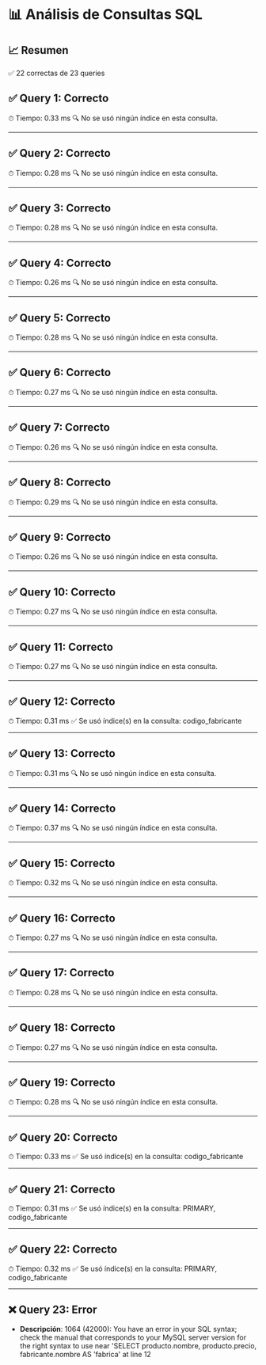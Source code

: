 # 📊 Análisis de Consultas SQL


## 📈 Resumen
✅ 22 correctas de 23 queries

## ✅ Query 1: Correcto

⏱ Tiempo: 0.33 ms
🔍 No se usó ningún índice en esta consulta.

---

## ✅ Query 2: Correcto

⏱ Tiempo: 0.28 ms
🔍 No se usó ningún índice en esta consulta.

---

## ✅ Query 3: Correcto

⏱ Tiempo: 0.28 ms
🔍 No se usó ningún índice en esta consulta.

---

## ✅ Query 4: Correcto

⏱ Tiempo: 0.26 ms
🔍 No se usó ningún índice en esta consulta.

---

## ✅ Query 5: Correcto

⏱ Tiempo: 0.28 ms
🔍 No se usó ningún índice en esta consulta.

---

## ✅ Query 6: Correcto

⏱ Tiempo: 0.27 ms
🔍 No se usó ningún índice en esta consulta.

---

## ✅ Query 7: Correcto

⏱ Tiempo: 0.26 ms
🔍 No se usó ningún índice en esta consulta.

---

## ✅ Query 8: Correcto

⏱ Tiempo: 0.29 ms
🔍 No se usó ningún índice en esta consulta.

---

## ✅ Query 9: Correcto

⏱ Tiempo: 0.26 ms
🔍 No se usó ningún índice en esta consulta.

---

## ✅ Query 10: Correcto

⏱ Tiempo: 0.27 ms
🔍 No se usó ningún índice en esta consulta.

---

## ✅ Query 11: Correcto

⏱ Tiempo: 0.27 ms
🔍 No se usó ningún índice en esta consulta.

---

## ✅ Query 12: Correcto

⏱ Tiempo: 0.31 ms
✅ Se usó índice(s) en la consulta: codigo_fabricante

---

## ✅ Query 13: Correcto

⏱ Tiempo: 0.31 ms
🔍 No se usó ningún índice en esta consulta.

---

## ✅ Query 14: Correcto

⏱ Tiempo: 0.37 ms
🔍 No se usó ningún índice en esta consulta.

---

## ✅ Query 15: Correcto

⏱ Tiempo: 0.32 ms
🔍 No se usó ningún índice en esta consulta.

---

## ✅ Query 16: Correcto

⏱ Tiempo: 0.27 ms
🔍 No se usó ningún índice en esta consulta.

---

## ✅ Query 17: Correcto

⏱ Tiempo: 0.28 ms
🔍 No se usó ningún índice en esta consulta.

---

## ✅ Query 18: Correcto

⏱ Tiempo: 0.27 ms
🔍 No se usó ningún índice en esta consulta.

---

## ✅ Query 19: Correcto

⏱ Tiempo: 0.28 ms
🔍 No se usó ningún índice en esta consulta.

---

## ✅ Query 20: Correcto

⏱ Tiempo: 0.33 ms
✅ Se usó índice(s) en la consulta: codigo_fabricante

---

## ✅ Query 21: Correcto

⏱ Tiempo: 0.31 ms
✅ Se usó índice(s) en la consulta: PRIMARY, codigo_fabricante

---

## ✅ Query 22: Correcto

⏱ Tiempo: 0.32 ms
✅ Se usó índice(s) en la consulta: PRIMARY, codigo_fabricante

---

## ❌ Query 23: Error
- **Descripción**: 1064 (42000): You have an error in your SQL syntax; check the manual that corresponds to your MySQL server version for the right syntax to use near 'SELECT 
	producto.nombre,
    producto.precio,
    fabricante.nombre AS 'fabrica' at line 12

